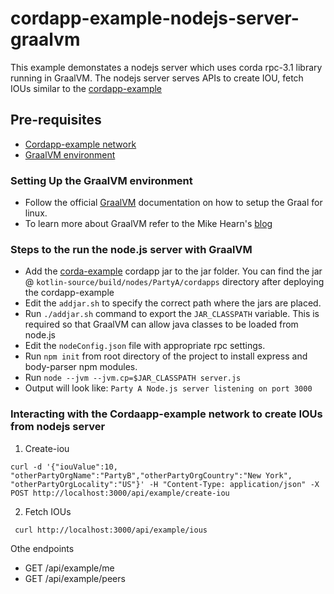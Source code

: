 # cordapp-example-nodejs-server-graalvm
This example demonstates a nodejs server which uses corda rpc-3.1 library running in GraalVM. The nodejs server serves APIs to create IOU, fetch IOUs similar to the [cordapp-example](https://github.com/corda/cordapp-example)

## Pre-requisites
* [Cordapp-example network](https://docs.corda.net/tutorial-cordapp.html#running-the-example-cordapp)
* [GraalVM environment](https://www.graalvm.org/docs/getting-started/)


### Setting Up the GraalVM environment

* Follow the official [GraalVM](https://www.graalvm.org/downloads/) documentation on how to setup the Graal for linux.
* To learn more about GraalVM refer to the Mike Hearn's [blog](https://groups.io/g/corda-dev/topic/corda_scripting_languages/21231730?p=,,,20,0,0,0::recentpostdate%2Fsticky,,,20,2,0,21231730) 

### Steps to the run the node.js server with GraalVM

* Add the [corda-example](https://github.com/corda/cordapp-example) cordapp jar to the jar folder. You can find the jar @ `kotlin-source/build/nodes/PartyA/cordapps` directory after deploying the cordapp-example
* Edit the `addjar.sh` to specify the correct path where the jars are placed.
* Run `./addjar.sh` command to export the `JAR_CLASSPATH` variable. This is required so that GraalVM can allow java classes to be loaded from node.js
* Edit the `nodeConfig.json` file with appropriate rpc settings.
* Run `npm init` from root directory of the project to install express and body-parser npm modules.
* Run `node --jvm --jvm.cp=$JAR_CLASSPATH server.js`
* Output will look like:
```Party A Node.js server listening on port 3000```

### Interacting with the Cordaapp-example network to create IOUs from nodejs server

1) Create-iou 

```curl -d '{"iouValue":10, "otherPartyOrgName":"PartyB","otherPartyOrgCountry":"New York", "otherPartyOrgLocality":"US"}' -H "Content-Type: application/json" -X POST http://localhost:3000/api/example/create-iou```

2) Fetch IOUs

``` curl http://localhost:3000/api/example/ious```

Othe endpoints

* GET /api/example/me
* GET /api/example/peers
